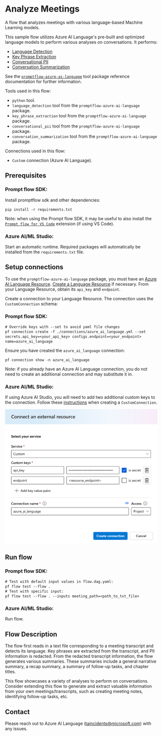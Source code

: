 # Analyze Meetings

A flow that analyzes meetings with various language-based Machine Learning models. 

This sample flow utilizes Azure AI Language's pre-built and optimized language models to perform various analyses on conversations. It performs:
- [Language Detection](https://learn.microsoft.com/en-us/azure/ai-services/language-service/language-detection/overview)
- [Key Phrase Extraction](https://learn.microsoft.com/en-us/azure/ai-services/language-service/key-phrase-extraction/overview)
- [Conversational PII](https://learn.microsoft.com/en-us/azure/ai-services/language-service/personally-identifiable-information/how-to-call-for-conversations?tabs=client-libraries)
- [Conversation Summarization](https://learn.microsoft.com/en-us/azure/ai-services/language-service/summarization/overview?tabs=conversation-summarization)

See the [`promptflow-azure-ai-language`](https://pypi.org/project/promptflow-azure-ai-language/) tool package reference documentation for further information. 

Tools used in this flow:
- `python` tool.
- `language_detection` tool from the `promptflow-azure-ai-language` package.
- `key_phrase_extraction` tool from the `promptflow-azure-ai-language` package.
- `conversational_pii` tool from the `promptflow-azure-ai-language` package.
- `conversation_summarization` tool from the `promptflow-azure-ai-language` package.

Connections used in this flow:
- `Custom` connection (Azure AI Language).

## Prerequisites

### Prompt flow SDK:
Install promptflow sdk and other dependencies:
```
pip install -r requirements.txt
```

Note: when using the Prompt flow SDK, it may be useful to also install the [`Prompt flow for VS Code`](https://marketplace.visualstudio.com/items?itemName=prompt-flow.prompt-flow) extension (if using VS Code).

### Azure AI/ML Studio:
Start an automatic runtime. Required packages will automatically be installed from the `requirements.txt` file.

## Setup connections
To use the `promptflow-azure-ai-language` package, you must have an [Azure AI Language Resource](https://azure.microsoft.com/en-us/products/ai-services/ai-language). [Create a Language Resource](https://portal.azure.com/#create/Microsoft.CognitiveServicesTextAnalytics) if necessary. From your Language Resource, obtain its `api_key` and `endpoint`.

Create a connection to your Language Resource. The connection uses the `CustomConnection` schema:

### Prompt flow SDK:
```
# Override keys with --set to avoid yaml file changes
pf connection create -f ./connections/azure_ai_language.yml --set secrets.api_key=<your_api_key> configs.endpoint=<your_endpoint> name=azure_ai_language
```
Ensure you have created the `azure_ai_language` connection:
```
pf connection show -n azure_ai_language
```

Note: if you already have an Azure AI Language connection, you do not need to create an additional connection and may substitute it in.

### Azure AI/ML Studio:
If using Azure AI Studio, you will need to add two additional custom keys to the connection. Follow these [instructions](https://learn.microsoft.com/en-us/azure/ai-studio/how-to/prompt-flow-tools/python-tool#create-a-custom-connection)  when creating a `CustomConnection`.

![Azure AI Language Connection](./connections/azure_ai_language.png "Azure AI Language Connection")

## Run flow

### Prompt flow SDK:
```
# Test with default input values in flow.dag.yaml:
pf flow test --flow .
# Test with specific input:
pf flow test --flow . --inputs meeting_path=<path_to_txt_file>
```

### Azure AI/ML Studio:
Run flow.

## Flow Description
The flow first reads in a text file corresponding to a meeting transcript and detects its language. Key phrases are extracted from the transcript, and PII information is redacted. From the redacted transcript information, the flow generates various summaries. These summaries include a general narrative summary, a recap summary, a summary of follow-up tasks, and chapter titles.

This flow showcases a variety of analyses to perform on conversations. Consider extending this flow to generate and extract valuable information from your own meetings/transcripts, such as creating meeting notes, identifying follow-up tasks, etc.

## Contact
Please reach out to Azure AI Language (<taincidents@microsoft.com>) with any issues.